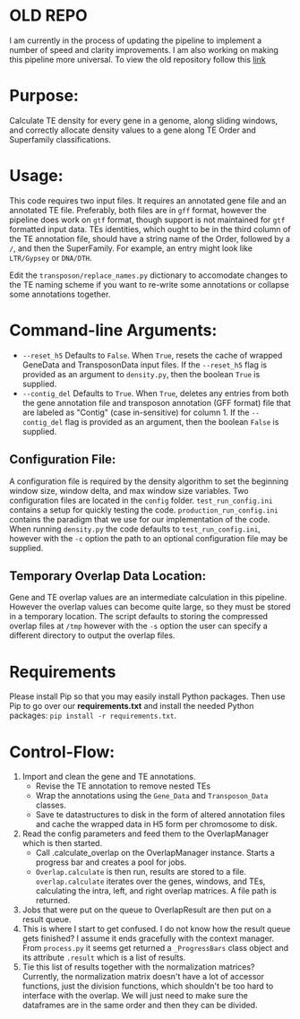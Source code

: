 # OLD REPO
I am currently in the process of updating the pipeline to implement a number of speed and clarity improvements. I am also working on making this pipeline more universal. To view the old repository follow this [link](https://github.com/EdgerLab/TE_Density_Old)

# Purpose:
Calculate TE density for every gene in a genome, along sliding windows, and correctly allocate density values to a gene along TE Order and Superfamily classifications.

# Usage:
This code requires two input files. It requires an annotated gene file and an annotated TE file. Preferably, both files are in `gff` format, however the pipeline does work on `gtf` format, though support is not maintained for `gtf` formatted input data. TEs identities, which ought to be in the third column of the TE annotation file, should have a string name of the Order, followed by a `/`, and then the SuperFamily. For example, an entry might look like `LTR/Gypsey` or `DNA/DTH`.

Edit the `transposon/replace_names.py` dictionary to accomodate changes to the TE naming scheme if you want to re-write some annotations or collapse some annotations together.

# Command-line Arguments:
* `--reset_h5` Defaults to `False`. When `True`, resets the cache of wrapped GeneData and TransposonData input files. If the `--reset_h5` flag is provided as an argument to `density.py`, then the boolean `True` is supplied.
* `--contig_del` Defaults to `True`. When `True`, deletes any entries from both the gene annotation file and transposon annotation (GFF format) file that are labeled as "Contig" (case in-sensitive) for column 1. If the `--contig_del` flag is provided as an argument, then the boolean `False` is supplied.








## Configuration File:
A configuration file is required by the density algorithm to set the beginning window size, window delta, and max window size variables. Two configuration files are located in the `config` folder. `test_run_config.ini` contains a setup for quickly testing the code. `production_run_config.ini` contains the paradigm that we use for our implementation of the code. When running `density.py` the code defaults to `test_run_config.ini`, however with the `-c` option the path to an optional configuration file may be supplied.

## Temporary Overlap Data Location:
Gene and TE overlap values are an intermediate calculation in this pipeline. However the overlap values can become quite large, so they must be stored in a temporary location. The script defaults to storing the compressed overlap files at `/tmp` however with the `-s` option the user can specify a different directory to output the overlap files.

# Requirements
Please install Pip so that you may easily install Python packages.
Then use Pip to go over our **requirements.txt** and install the needed Python packages: `pip install -r requirements.txt`.


# Control-Flow:
1. Import and clean the gene and TE annotations.
	* Revise the TE annotation to remove nested TEs
	* Wrap the annotations using the `Gene_Data` and `Transposon_Data` classes.
	* Save te datastructures to disk in the form of altered annotation files and cache the wrapped data in H5 form per chromosome to disk.
2. Read the config parameters and feed them to the OverlapManager which is then started.
	* Call .calculate_overlap on the OverlapManager instance. Starts a progress bar and creates a pool for jobs.
	* `Overlap.calculate` is then run, results are stored to a file. `overlap.calculate` iterates over the genes, windows, and TEs, calculating the intra, left, and right overlap matrices. A file path is returned.
3. Jobs that were put on the queue to OverlapResult are then put on a result queue.
4. This is where I start to get confused. I do not know how the result queue gets finished? I assume it ends gracefully with the context manager. From `process.py` it seems get returned a `_ProgressBars` class object and its attribute `.result` which is a list of results.
5. Tie this list of results together with the normalization matrices? Currently, the normalization matrix doesn't have a lot of accessor functions, just the division functions, which shouldn't be too hard to interface with the overlap. We will just need to make sure the dataframes are in the same order and then they can be divided.
